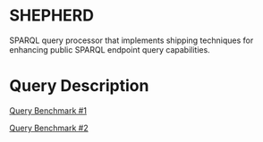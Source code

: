SHEPHERD
========

SPARQL query processor that implements shipping techniques for enhancing public SPARQL endpoint query capabilities. 

Query Description
==================

[Query Benchmark #1](https://docs.google.com/spreadsheets/d/10uiJ2bAhOKR5jXgGzWwlElgjw2Ak_lHVrO6Fkyz6pM4/edit?usp=sharing)

[Query Benchmark #2](https://docs.google.com/spreadsheets/d/11_527JrVNnYOQKmGtD9Omz0jyqiF-IvExyFSnEoITJA/edit?usp=sharing)
